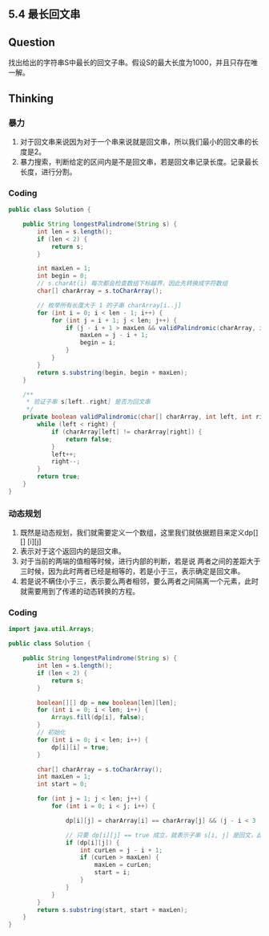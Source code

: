 ## 5.4 最长回文串

## Question

找出给出的字符串S中最长的回文子串。假设S的最大长度为1000，并且只存在唯一解。

## Thinking

### 暴力

1. 对于回文串来说因为对于一个串来说就是回文串，所以我们最小的回文串的长度是2。
2. 暴力搜索，判断给定的区间内是不是回文串，若是回文串记录长度。记录最长长度，进行分割。

### Coding

```java
public class Solution {

    public String longestPalindrome(String s) {
        int len = s.length();
        if (len < 2) {
            return s;
        }

        int maxLen = 1;
        int begin = 0;
        // s.charAt(i) 每次都会检查数组下标越界，因此先转换成字符数组
        char[] charArray = s.toCharArray();

        // 枚举所有长度大于 1 的子串 charArray[i..j]
        for (int i = 0; i < len - 1; i++) {
            for (int j = i + 1; j < len; j++) {
                if (j - i + 1 > maxLen && validPalindromic(charArray, i, j)) {
                    maxLen = j - i + 1;
                    begin = i;
                }
            }
        }
        return s.substring(begin, begin + maxLen);
    }

    /**
     * 验证子串 s[left..right] 是否为回文串
     */
    private boolean validPalindromic(char[] charArray, int left, int right) {
        while (left < right) {
            if (charArray[left] != charArray[right]) {
                return false;
            }
            left++;
            right--;
        }
        return true;
    }
}
```



### 动态规划

1. 既然是动态规划，我们就需要定义一个数组，这里我们就依据题目来定义dp[][] [i][j]
2. 表示对于这个返回内的是回文串。
3. 对于当前的两端的值相等时候，进行内部的判断，若是说 两者之间的差距大于三时候，因为此时两者已经是相等的，若是小于三，表示确定是回文串。
4. 若是说不瞒住小于三，表示要么两者相邻，要么两者之间隔离一个元素，此时就需要用到了传递的动态转换的方程。

### Coding

```java
import java.util.Arrays;

public class Solution {

    public String longestPalindrome(String s) {
        int len = s.length();
        if (len < 2) {
            return s;
        }

        boolean[][] dp = new boolean[len][len];
        for (int i = 0; i < len; i++) {
            Arrays.fill(dp[i], false);
        }
        // 初始化
        for (int i = 0; i < len; i++) {
            dp[i][i] = true;
        }

        char[] charArray = s.toCharArray();
        int maxLen = 1;
        int start = 0;

        for (int j = 1; j < len; j++) {
            for (int i = 0; i < j; i++) {

                dp[i][j] = charArray[i] == charArray[j] && (j - i < 3 || dp[i + 1][j - 1]);

                // 只要 dp[i][j] == true 成立，就表示子串 s[i, j] 是回文，此时记录回文长度和起始位置
                if (dp[i][j]) {
                    int curLen = j - i + 1;
                    if (curLen > maxLen) {
                        maxLen = curLen;
                        start = i;
                    }
                }
            }
        }
        return s.substring(start, start + maxLen);
    }
}
```

